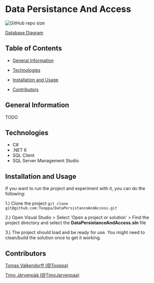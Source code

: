 # Data Persistance And Access

![GitHub repo size](https://img.shields.io/github/repo-size/Tooppa/DataPersistanceAndAccess)

[Database Diagram]()

## Table of Contents

- [General Information](#general-information)

- [Technologies](#technologies)

- [Installation and Usage](#installation-and-usage)

- [Contributors](#contributors)

## General Information

TODO

## Technologies

- C#
- .NET 6
- SQL Client
- SQL Server Management Studio

## Installation and Usage

If you want to run the project and experiment with it, you can do the following:

1.) Clone the project ```git clone git@github.com:Tooppa/DataPersistanceAndAccess.git```

2.) Open Visual Studio > Select 'Open a project or solution' > Find the project directory and select the **DataPersistanceAndAccess.sln** file

3.) The project should load and be ready for use. You might need to clean/build the solution once to get it working.


## Contributors

[Tomas Valkendorff (@Tooppa)](https://github.com/Tooppa)

[Timo Järvenpää (@TimoJarvenpaa)](https://github.com/TimoJarvenpaa)
